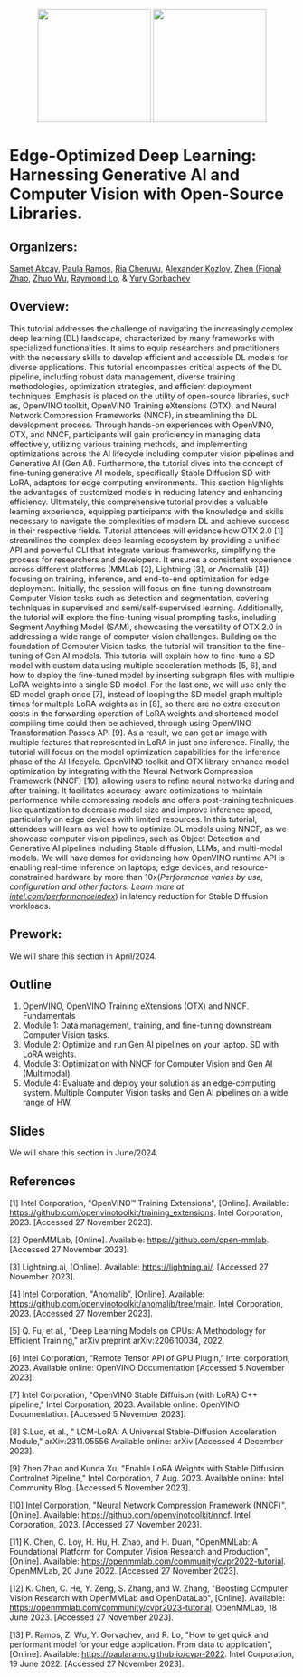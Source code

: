 
<p align="center">
  <img src="https://github.com/openvinotoolkit/openvino_notebooks/assets/10940214/55709b5a-684e-4bf7-b7f4-2fe10638c7fa" width=200/>
  <img src="https://user-images.githubusercontent.com/10940214/165389618-63e6b369-76cd-4880-9582-360c58c8675d.png" width=200/>
</p>

# Edge-Optimized Deep Learning: Harnessing Generative AI and Computer Vision with Open-Source Libraries.

## Organizers:

[Samet Akcay](https://www.linkedin.com/in/sametakcay/), [Paula Ramos](https://www.linkedin.com/in/paula-ramos-41097319/), [Ria Cheruvu](https://www.linkedin.com/in/ria-cheruvu-54348a173/), [Alexander Kozlov](https://www.linkedin.com/in/alexander-kozlov-8abb20b2/), [Zhen (Fiona) Zhao](https://www.linkedin.com/in/zhen-fiona-zhao-45b818a9/), [Zhuo Wu](https://www.linkedin.com/in/wuzhuo/), [Raymond Lo](https://www.linkedin.com/in/raymondlo84/), & [Yury Gorbachev](https://www.linkedin.com/in/yurygorbachev/)


## Overview:

This tutorial addresses the challenge of navigating the increasingly complex deep learning (DL) landscape, characterized by many frameworks with specialized functionalities. It aims to equip researchers and practitioners with the necessary skills to develop efficient and accessible DL models for diverse applications. This tutorial encompasses critical aspects of the DL pipeline, including robust data management, diverse training methodologies, optimization strategies, and efficient deployment techniques. Emphasis is placed on the utility of open-source libraries, such as, OpenVINO toolkit, OpenVINO Training eXtensions (OTX), and Neural Network Compression Frameworks (NNCF), in streamlining the DL development process. Through hands-on experiences with OpenVINO, OTX, and NNCF, participants will gain proficiency in managing data effectively, utilizing various training methods, and implementing optimizations across the AI lifecycle including computer vision pipelines and Generative AI (Gen AI). Furthermore, the tutorial dives into the concept of fine-tuning generative AI models, specifically Stable Diffusion SD with LoRA, adaptors for edge computing environments. This section highlights the advantages of customized models in reducing latency and enhancing efficiency. Ultimately, this comprehensive tutorial provides a valuable learning experience, equipping participants with the knowledge and skills necessary to navigate the complexities of modern DL and achieve success in their respective fields.
Tutorial attendees will evidence how OTX 2.0 [1] streamlines the complex deep learning ecosystem by providing a unified API and powerful CLI that integrate various frameworks, simplifying the process for researchers and developers. It ensures a consistent experience across different platforms (MMLab [2], Lightning [3], or Anomalib [4]) focusing on training, inference, and end-to-end optimization for edge deployment. Initially, the session will focus on fine-tuning downstream Computer Vision tasks such as detection and segmentation, covering techniques in supervised and semi/self-supervised learning. Additionally, the tutorial will explore the fine-tuning visual prompting tasks, including Segment Anything Model (SAM), showcasing the versatility of OTX 2.0 in addressing a wide range of computer vision challenges.
Building on the foundation of Computer Vision tasks, the tutorial will transition to the fine-tuning of Gen AI models.  This tutorial will explain how to fine-tune a SD model with custom data using multiple acceleration methods [5, 6], and how to deploy the fine-tuned model by inserting subgraph files with multiple LoRA weights into a single SD model. For the last one, we will use only the SD model graph once [7], instead of looping the SD model graph multiple times for multiple LoRA weights as in [8], so there are no extra execution costs in the forwarding operation of LoRA weights and shortened model compiling time could then be achieved, through using OpenVINO Transformation Passes API [9]. As a result, we can get an image with multiple features that represented in LoRA in just one inference.
Finally, the tutorial will focus on the model optimization capabilities for the inference phase of the AI lifecycle. OpenVINO toolkit and OTX library enhance model optimization by integrating with the Neural Network Compression Framework (NNCF) [10], allowing users to refine neural networks during and after training. It facilitates accuracy-aware optimizations to maintain performance while compressing models and offers post-training techniques like quantization to decrease model size and improve inference speed, particularly on edge devices with limited resources.
In this tutorial, attendees will learn as well how to optimize DL models using NNCF, as we showcase computer vision pipelines, such as Object Detection and Generative AI pipelines including Stable diffusion, LLMs, and multi-modal models. We will have demos for evidencing how OpenVINO runtime API is enabling real-time inference on laptops, edge devices, and resource-constrained hardware by more than 10x(_Performance varies by use, configuration and other factors. Learn more at [intel.com/performanceindex](intel.com/performanceindex)_)  in latency reduction for Stable Diffusion workloads. 


## Prework:
We will share this section in April/2024.

## Outline

1.	OpenVINO, OpenVINO Training eXtensions (OTX) and NNCF. Fundamentals
2.	Module 1: Data management, training, and fine-tuning downstream Computer Vision tasks.
3.	Module 2: Optimize and run Gen AI pipelines on your laptop. SD with LoRA weights. 
4.	Module 3: Optimization with NNCF for Computer Vision and Gen AI (Multimodal).
5.	Module 4: Evaluate and deploy your solution as an edge-computing system. Multiple Computer Vision tasks and Gen AI pipelines on a wide range of HW.

## Slides
We will share this section in June/2024.

## References 
[1] Intel Corporation, "OpenVINO™ Training Extensions", [Online]. Available: https://github.com/openvinotoolkit/training_extensions. Intel Corporation, 2023. [Accessed 27 November 2023]. 

[2] OpenMMLab, [Online]. Available: https://github.com/open-mmlab.  [Accessed 27 November 2023]. 

[3] Lightning.ai, [Online]. Available: https://lightning.ai/. [Accessed 27 November 2023].

[4] Intel Corporation, "Anomalib”, [Online]. Available: https://github.com/openvinotoolkit/anomalib/tree/main. Intel Corporation, 2023. [Accessed 27 November 2023].

[5] Q. Fu, et al., "Deep Learning Models on CPUs: A Methodology for Efficient Training," arXiv preprint arXiv:2206.10034, 2022. 

[6] Intel Corporation, “Remote Tensor API of GPU Plugin,” Intel corporation, 2023. Available online: OpenVINO Documentation [Accessed 5 November 2023].

[7] Intel Corporation, "OpenVINO Stable Diffuison (with LoRA) C++ pipeline," Intel Corporation, 2023. Available online: OpenVINO Documentation. [Accessed 5 November 2023].

[8] S.Luo, et al., " LCM-LoRA: A Universal Stable-Diffusion Acceleration Module," arXiv:2311.05556 Available online: arXiv [Accessed 4 December 2023].

[9] Zhen Zhao and Kunda Xu, "Enable LoRA Weights with Stable Diffusion Controlnet Pipeline," Intel Corporation, 7 Aug. 2023. Available online: Intel Community Blog. [Accessed 5 November 2023].

[10] Intel Corporation, "Neural Network Compression Framework (NNCF)", [Online]. Available: https://github.com/openvinotoolkit/nncf. Intel Corporation, 2023. [Accessed 27 November 2023].

[11] K. Chen, C. Loy, H. Hu, H. Zhao, and H. Duan, "OpenMMLab: A Foundational Platform for Computer Vision Research and Production", [Online]. Available: https://openmmlab.com/community/cvpr2022-tutorial. OpenMMLab, 20 June 2022. [Accessed 27 November 2023].

[12] K. Chen, C. He, Y. Zeng, S. Zhang, and W. Zhang, "Boosting Computer Vision Research with OpenMMLab and OpenDataLab", [Online]. Available: https://openmmlab.com/community/cvpr2023-tutorial. OpenMMLab, 18 June 2023. [Accessed 27 November 2023].

[13] P. Ramos, Z. Wu, Y. Gorvachev, and R. Lo, "How to get quick and performant model for your edge application. From data to application", [Online]. Available: https://paularamo.github.io/cvpr-2022. Intel Corporation, 19 June 2022. [Accessed 27 November 2023].



